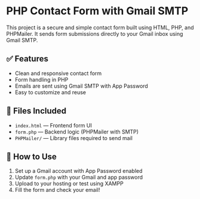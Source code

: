 
# PHP Contact Form with Gmail SMTP

This project is a secure and simple contact form built using HTML, PHP, and PHPMailer. It sends form submissions directly to your Gmail inbox using Gmail SMTP.

## ✅ Features
- Clean and responsive contact form
- Form handling in PHP
- Emails are sent using Gmail SMTP with App Password
- Easy to customize and reuse

## 📂 Files Included
- `index.html` — Frontend form UI
- `form.php` — Backend logic (PHPMailer with SMTP)
- `PHPMailer/` — Library files required to send mail

## 🚀 How to Use
1. Set up a Gmail account with App Password enabled
2. Update `form.php` with your Gmail and app password
3. Upload to your hosting or test using XAMPP
4. Fill the form and check your email!

